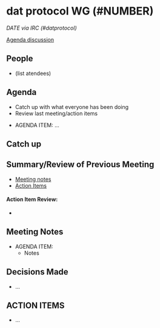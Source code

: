 # dat protocol WG (#NUMBER)

*DATE via IRC (#datprotocol)*

[Agenda discussion](https://github.com/datprotocol/working-group/issues/ISSUE_NUMBER)

## People

* (list atendees)

## Agenda

* Catch up with what everyone has been doing
* Review last meeting/action items
- AGENDA ITEM: ...

## Catch up

## Summary/Review of Previous Meeting

* [Meeting notes](https://github.com/datprotocol/working-group/blob/master/meeting-notes/FILE_NAME)
* [Action Items](https://github.com/datprotocol/working-group/issues/ISSUE_NUMBER)

#### Action Item Review:

*

## Meeting Notes

* AGENDA ITEM:
    * Notes


## Decisions Made

* ...

## ACTION ITEMS

* ...
